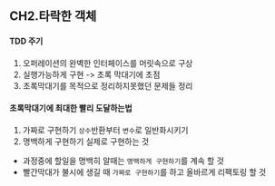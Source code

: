 ## CH2.타락한 객체

#### TDD 주기
1. 오퍼레이션의 완벽한 인터페이스를 머릿속으로 구상
2. 실행가능하게 구현 -> 초록 막대기에 초점
3. 초록막대기를 목적으로 정리하지못했던 문제들 정리

#### 초록막대기에 최대한 빨리 도달하는법
1. 가짜로 구현하기
   `상수`반환부터 `변수`로 일반화시키기
2. 명백하게 구현하기
   실제로 구현하는 것


* 과정중에 할일을 명백히 알때는 `명백하게 구현하기`를 계속 할 것
* 빨간막대가 불시에 생길 때 `가짜로 구현하기`를 하고 올바르게 리팩토링 할 것
